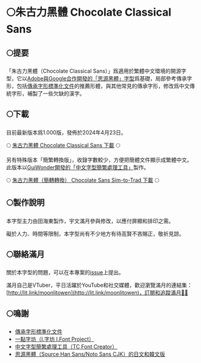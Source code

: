# 🌕朱古力黑體 Chocolate Classical Sans

## 🌕提要

「朱古力黑體（Chocolate Classical Sans）」爲適用於繁體中文環境的開源字型，它以[Adobe與Google合作開發的「思源黑體」字型](https://github.com/adobe-fonts/source-han-sans/)爲基礎，局部參考傳承字形，包括[傳承字形標準化文件](https://github.com/ichitenfont/inheritedglyphs)的推薦形體，與其他常見的傳承字形，修改爲中文傳統字形，補製了一些欠缺的漢字。

## 🌕下載

目前最新版本爲1.000版，發佈於2024年4月23日。

🌕 [朱古力黑體 Chocolate Classical Sans 下載](fonts/ChocolateClassicalSans.otf) 🌕

另有特殊版本「簡繁轉換版」，收錄字數較少，方便把簡體文件顯示成繁體中文。此版本以[GuiWonder開發的「中文字型簡繁處理工具」](https://github.com/GuiWonder/TCFontCreator)製作。

🌕 [朱古力黑體（簡轉轉換） Chocolate Sans Sim-to-Trad 下載](fonts/ChocolateSansSimtoTrad.otf) 🌕

## 🌕製作說明

本字型主力由田海東製作，宇文滿月參與修改，以應付屏顯和排印之需。

礙於人力、時間等限制，本字型尚有不少地方有待高賢不吝賜正，敬祈見諒。

## 🌕聯絡滿月
關於本字型的問題，可以在本專案的[issue](https://github.com/MoonlitOwen/ChocolateSans/issues)上提出。

滿月自己是VTuber，平日活躍於YouTube和社交媒體，歡迎瀏覽滿月的連結集：[http://lit.link/moonlitowen](http://lit.link/moonlitowen)，訂閱和追蹤滿月💛💜

## 🌕鳴謝
* [傳承字形標準化文件](https://github.com/ichitenfont/inheritedglyphs)
* [一點字坊（I.字坊 I.Font Project）](https://github.com/ichitenfont)
* [中文字型簡繁處理工具（TC Font Creator）](https://github.com/GuiWonder/TCFontCreator)
* [思源黑體（Source Han Sans/Noto Sans CJK）的日文和韓文版](https://github.com/adobe-fonts/source-han-sans/)
